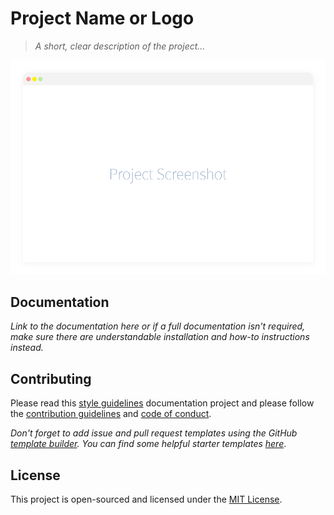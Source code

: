 # Project Name or Logo
> *A short, clear description of the project...*

![Project Screenshot](./screenshot.png)

## Documentation
*Link to the documentation here or if a full documentation isn't required, make sure there are understandable installation and how-to instructions instead.*

## Contributing
Please read this [style guidelines](https://github.com/joemottershaw/style-guidelines) documentation project and please follow the [contribution guidelines](./.github/CONTRIBUTING.md) and [code of conduct](./.github/CODE_OF_CONDUCT.md).

*Don't forget to add issue and pull request templates using the GitHub [template builder](../../issues/templates/edit). You can find some helpful starter templates [here](./starter)*.

## License
This project is open-sourced and licensed under the [MIT License](./LICENSE).
